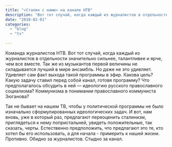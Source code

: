 ```yaml
---
title: "«Сталин с нами» на канале НТВ"
description: "Вот тот случай, когда каждый из журналистов в отдельности значительно сильнее, талантливее и ярче, чем все вместе. Так же из музыкантов первой величины не складывается лучший в мире ансамбль. Но даже не это удивляет. Удивляет сам факт выхода такой программы в эфир. Какова цель? Какую задачу ставил перед собой канал, готовя программу?"
date: "2010-02-01"
categories: 
  - "blog"
  - "tv"
  
---
```



Команда журналистов НТВ. Вот тот случай, когда каждый из журналистов в отдельности значительно сильнее, талантливее и ярче, чем все вместе. Так же из музыкантов первой величины не складывается лучший в мире ансамбль. Но даже не это удивляет. Удивляет сам факт выхода такой программы в эфир. Какова цель? Какую задачу ставил перед собой канал, готовя программу? Что предполагалось обсудить в ней —&nbsp;идеологию русского православного социализма? Коммунизма в понимании православного коммуниста Зюганова? 

Так не бывает на нашем ТВ, чтобы у политической программы не было изначально сформулированных идеологических задач. И вот, нам вновь, уже в который раз, предлагают переоценить сталинизм, приглядеться к нему попристальней, увидеть положительные, так сказать, черты. Естественно предположить, что предлагают это те, кто хотел бы его использовать, а для начала - примерить к нашей жизни. Противно. Обидно за журналистов. Стыдно за канал.



